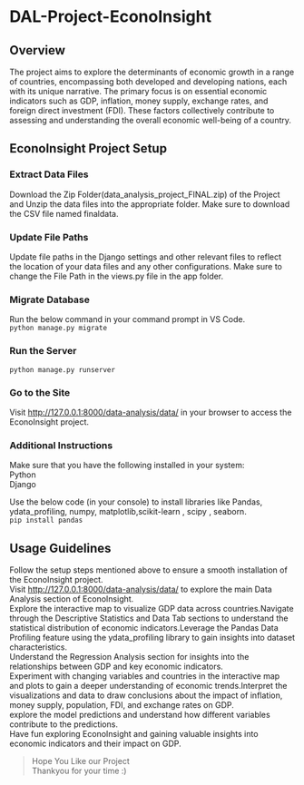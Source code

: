# DAL-Project-EconoInsight <br>

## Overview <br>
The project aims to explore the determinants of economic growth in a range of countries, encompassing both developed and developing nations, each with its unique narrative. The primary focus is on essential economic indicators such as GDP, inflation, money supply, exchange rates, and foreign direct investment (FDI). These factors collectively contribute to assessing and understanding the overall economic well-being of a country.

## EconoInsight Project Setup <br>
### Extract Data Files<br>
Download the Zip Folder(data_analysis_project_FINAL.zip) of the Project and Unzip the data files into the appropriate folder. Make sure to download the CSV file named finaldata.<br>
### Update File Paths<br>
Update file paths in the Django settings and other relevant files to reflect the location of your data files and any other configurations. Make sure to change the File Path in the views.py file in the app folder.<br>
### Migrate Database<br>
Run the below command in your command prompt in VS Code.<br>
``python manage.py migrate``<br>

### Run the Server<br>

``python manage.py runserver``<br>

### Go to the Site<br>
Visit http://127.0.0.1:8000/data-analysis/data/ in your browser to access the EconoInsight project.<br>

### Additional Instructions<br>
Make sure that you have the following  installed in your system:<br>
Python<br>
Django<br>

Use the below code (in your console) to install libraries like Pandas, ydata_profiling, numpy, matplotlib,scikit-learn , scipy , seaborn.<br>
``pip install pandas``<br>

## Usage Guidelines <br>
Follow the setup steps mentioned above to ensure a smooth installation of the EconoInsight project. <br>
Visit http://127.0.0.1:8000/data-analysis/data/ to explore the main Data Analysis section of EconoInsight.<br>
Explore the interactive map to visualize GDP data across countries.Navigate through the Descriptive Statistics and Data Tab sections to understand the statistical distribution of economic indicators.Leverage the Pandas Data Profiling feature using the ydata_profiling library to gain insights into dataset characteristics.<br>
Understand the Regression Analysis section for insights into the relationships between GDP and key economic indicators.<br>
Experiment with changing variables and countries in the interactive map and plots to gain a deeper understanding of economic trends.Interpret the visualizations and data to draw conclusions about the impact of inflation, money supply, population, FDI, and exchange rates on GDP.<br>
 explore the model predictions and understand how different variables contribute to the predictions.<br>
 Have fun exploring EconoInsight and gaining valuable insights into economic indicators and their impact on GDP.



> Hope You Like our Project<br>
> Thankyou for your time :)


